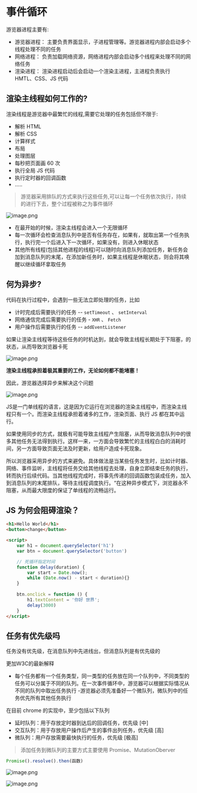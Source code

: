 # 事件循环

游览器进程主要有:

- 游览器进程：	主要负责界面显示，子进程管理等。游览器进程内部会启动多个线程处理不同的任务
- 网络进程：          负责加载网络资源，网络进程内部会启动多个线程来处理不同的网络任务
- 渲染进程：          渲染进程启动后会启动一个渲染主进程，主进程负责执行 HMTL、CSS、JS 代码



## 渲染主线程如何工作的?

渲染线程是游览器中最繁忙的线程,需要它处理的任务包括但不限于:

- 解析 HTML
- 解析 CSS
- 计算样式
- 布局
- 处理图层
- 每秒把页面画 60 次
- 执行全局 JS 代码
- 执行定时器的回调函数
- .....

> 游览器采用排队的方式来执行这些任务,可以让每一个任务依次执行，持续的进行下去，整个过程被称之为事件循环

![image.png](/doc/eventLoop/img-0.png)


- 在最开始的时候，渲染主线程会进入一个无限循环
- 每一次循环会检查消息队列中是否有任务存在，如果有，就取出第一个任务执行，执行完一个后进入下一次循环，如果没有，则进入休眠状态
- 其他所有线程(包括其他进程的线程)可以随时向消息队列添加任务，新任务会加到消息队列的末尾，在添加新任务时，如果主线程是休眠状态，则会将其唤醒以继续循环拿取任务


## 何为异步?
代码在执行过程中，会遇到一些无法立即处理的任务，比如
- 计时完成后需要执行的任务 -- `setTimeout` 、 `setInterval`
- 网络通信完成后需要执行的任务 - `XHR` 、 `Fetch`
- 用户操作后需要执行的任务 -- `addEventListener`

如果让渲染主线程等待这些任务的时机达到，就会导致主线程长期处于下阻塞，的状态，从而导致浏览器卡死


![image.png](/doc/eventLoop/img-2.png)


**渲染主线程承担着极其重要的工作，无论如何都不能堵塞！**

因此，游览器选择异步来解决这个问题

![image.png](/doc/eventLoop/img-3.png)



JS是一门单线程的语言，这是因为它运行在浏览器的渲染主线程中，而渲染主线程只有一个。而渲染主线程承担着诸多的工作，渲染页面、执行 JS 都在其中运行。

如果使用同步的方式，就极有可能导致主线程产生阻塞，从而导致消息队列中的很多其他任务无法得到执行。这样一来，一方面会导致繁忙的主线程白白的消耗时间，另一方面导致页面无法及时更新，给用户造成卡死现象。

所以浏览器采用异步的方式来避免。具体做法是当某些任务发生时，比如计时器、网络、事件监听，主线程将任务交给其他线程去处理，自身立即结束任务的执行，转而执行后续代码。当其他线程完成时，将事先传递的回调函数包装成任务，加入到消息队列的末尾排队，等待主线程调度执行。“在这种异步模式下，浏览器永不阻塞，从而最大限度的保证了单线程的流畅运行。


## JS 为何会阻碍渲染？

```html
<h1>Hello World</h1>
<button>change</button>

<script>
    var h1 = document.querySelector('h1')
    var btn = document.querySelector('button')

    // 死循环指定时间
    function delay(duration) {
        var start = Date.now();
        while (Date.now() - start < duration){}
    }
    
    btn.onclick = function () {
        h1.textContent = '你好 世界';
        delay(3000)
    }
</script>

```

## 任务有优先级吗
 任务没有优先级，在消息队列中先进线出，但消息队列是有优先级的

 更加W3C的最新解释
 - 每个任务都有一个任务类型，同一类型的任务放在同一个队列中，不同类型的任务可以分属于不同的队列。在一次事件循环中，游览器可以根据实际情况从不同的队列中取出任务执行
 -游览器必须先准备好一个微队列，微队列中的任务优先所有其他任务执行

 
 在目前 chrome 的实现中，至少包括以下队列
 - 延时队列：用于存放定时器到达后的回调任务，优先级 [中]
 - 交互队列：用于存放用户操作后产生的事件出列任务，优先级 [高]
 - 微队列：用户存放需要最快执行的任务，优先级 [极高]


 > 添加任务到微队列的主要方式主要使用 Promise、MutationOberver


 ```javascript
Promise().resolve().then(函数)
 ```

 ![image.png](/doc/eventLoop/img-4.png)


 ![image.png](/doc/eventLoop/img-5.png)